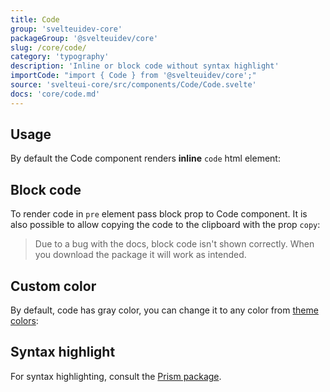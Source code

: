 ```yaml
---
title: Code
group: 'svelteuidev-core'
packageGroup: '@svelteuidev/core'
slug: /core/code/
category: 'typography'
description: 'Inline or block code without syntax highlight'
importCode: "import { Code } from '@svelteuidev/core';"
source: 'svelteui-core/src/components/Code/Code.svelte'
docs: 'core/code.md'
---
```


<script lang="ts">
    import { Demo, CodeDemos } from '@svelteuidev/demos';
</script>

## Usage

By default the Code component renders **inline** `code` html element:

<Demo demo={CodeDemos.usage} />

## Block code

To render code in `pre` element pass block prop to Code component. It is also possible to allow copying the code to the clipboard with the prop `copy`:

> Due to a bug with the docs, block code isn't shown correctly. When you download the package it will work as intended.

<Demo demo={CodeDemos.block} />

## Custom color

By default, code has gray color, you can change it to any color from [theme colors](theming/default-theme):

<Demo demo={CodeDemos.color} />

## Syntax highlight

For syntax highlighting, consult the [Prism package](others/prism).

<Demo demo={CodeDemos.prism} />
